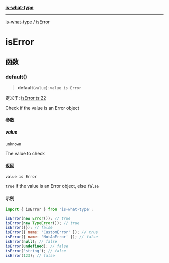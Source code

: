 [**is-what-type**](index.md)

***

[is-what-type](modules.md) / isError

# isError

## 函数

### default()

> **default**(`value`): `value is Error`

定义于: [isError.ts:22](https://github.com/fengxinming/is-what-type/blob/0c5056645ee3ca915d569899c6e6192d9d8dc8a8/src/isError.ts#L22)

Check if the value is an Error object

#### 参数

##### value

`unknown`

The value to check

#### 返回

`value is Error`

`true` if the value is an Error object, else `false`

#### 示例

```js
import { isError } from 'is-what-type';

isError(new Error()); // true
isError(new TypeError()); // true
isError({}); // false
isError({ name: 'CustomError' }); // true
isError({ name: 'NotAnError' }); // false
isError(null); // false
isError(undefined); // false
isError('string'); // false
isError(123); // false
```

